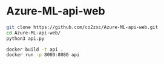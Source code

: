 ﻿# Azure-ML-api-web

```bash
git clone https://github.com/co2zxc/Azure-ML-api-web.git
cd Azure-ML-api-web/
python3 api.py 

docker build -t api .
docker run -p 8080:8080 api

```
